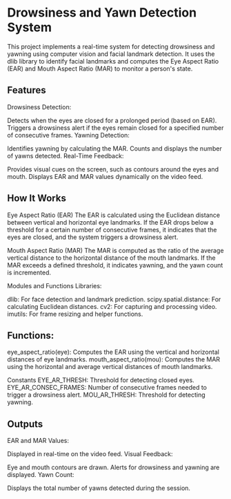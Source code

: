 <h1>Drowsiness and Yawn Detection System</h1>
This project implements a real-time system for detecting drowsiness and yawning using computer vision and facial landmark detection. It uses the dlib library to identify facial landmarks and computes the Eye Aspect Ratio (EAR) and Mouth Aspect Ratio (MAR) to monitor a person's state.

<h2>Features</h2>
Drowsiness Detection:

Detects when the eyes are closed for a prolonged period (based on EAR).
Triggers a drowsiness alert if the eyes remain closed for a specified number of consecutive frames.
Yawning Detection:

Identifies yawning by calculating the MAR.
Counts and displays the number of yawns detected.
Real-Time Feedback:

Provides visual cues on the screen, such as contours around the eyes and mouth.
Displays EAR and MAR values dynamically on the video feed.
<h2>How It Works</h2>
Eye Aspect Ratio (EAR)
The EAR is calculated using the Euclidean distance between vertical and horizontal eye landmarks. If the EAR drops below a threshold for a certain number of consecutive frames, it indicates that the eyes are closed, and the system triggers a drowsiness alert.

Mouth Aspect Ratio (MAR)
The MAR is computed as the ratio of the average vertical distance to the horizontal distance of the mouth landmarks. If the MAR exceeds a defined threshold, it indicates yawning, and the yawn count is incremented.

Modules and Functions
Libraries:

dlib: For face detection and landmark prediction.
scipy.spatial.distance: For calculating Euclidean distances.
cv2: For capturing and processing video.
imutils: For frame resizing and helper functions.
<h2>Functions:</h2>

eye_aspect_ratio(eye): Computes the EAR using the vertical and horizontal distances of eye landmarks.
mouth_aspect_ratio(mou): Computes the MAR using the horizontal and average vertical distances of mouth landmarks.

Constants
EYE_AR_THRESH: Threshold for detecting closed eyes.
EYE_AR_CONSEC_FRAMES: Number of consecutive frames needed to trigger a drowsiness alert.
MOU_AR_THRESH: Threshold for detecting yawning.

<h2>Outputs</h2>
EAR and MAR Values:

Displayed in real-time on the video feed.
Visual Feedback:

Eye and mouth contours are drawn.
Alerts for drowsiness and yawning are displayed.
Yawn Count:

Displays the total number of yawns detected during the session.
